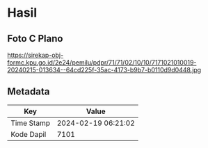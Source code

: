 # Hasil

## Foto C Plano

https://sirekap-obj-formc.kpu.go.id/2e24/pemilu/pdpr/71/71/02/10/10/7171021010019-20240215-013634--64cd225f-35ac-4173-b9b7-b0110d9d0448.jpg


## Metadata

| Key        | Value               |
| ---------- | ------------------- |
| Time Stamp | 2024-02-19 06:21:02 |
| Kode Dapil | 7101                |



